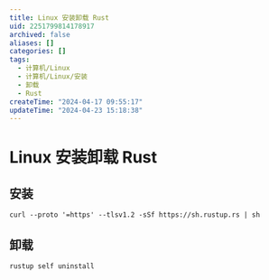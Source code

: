 ```yaml
---
title: Linux 安装卸载 Rust
uid: 2251799814178917
archived: false
aliases: []
categories: []
tags:
  - 计算机/Linux
  - 计算机/Linux/安装
  - 卸载
  - Rust
createTime: "2024-04-17 09:55:17"
updateTime: "2024-04-23 15:18:38"
---
```


# Linux 安装卸载 Rust

## 安装

```shell
curl --proto '=https' --tlsv1.2 -sSf https://sh.rustup.rs | sh
```

## 卸载

```shell
rustup self uninstall
```
